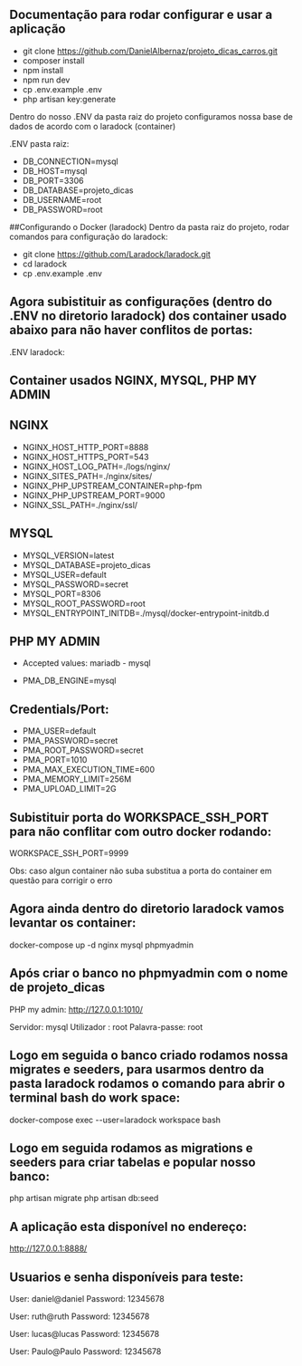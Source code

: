 ## Documentação para rodar configurar e usar a aplicação

- git clone https://github.com/DanielAlbernaz/projeto_dicas_carros.git
- composer install
- npm install
- npm run dev
- cp .env.example .env
- php artisan key:generate

Dentro do nosso .ENV da pasta raiz do projeto configuramos nossa base de dados de acordo com o laradock (container)

.ENV pasta raiz:

- DB_CONNECTION=mysql
- DB_HOST=mysql
- DB_PORT=3306
- DB_DATABASE=projeto_dicas
- DB_USERNAME=root
- DB_PASSWORD=root

##Configurando o Docker (laradock)
Dentro da pasta raiz do projeto, rodar comandos para configuração do laradock:

- git clone https://github.com/Laradock/laradock.git
- cd laradock
- cp .env.example .env

## Agora subistituir as configurações (dentro do .ENV no diretorio laradock) dos container usado abaixo para não haver conflitos de portas:

.ENV laradock:

## Container usados NGINX, MYSQL, PHP MY ADMIN

## NGINX 

- NGINX_HOST_HTTP_PORT=8888
- NGINX_HOST_HTTPS_PORT=543
- NGINX_HOST_LOG_PATH=./logs/nginx/
- NGINX_SITES_PATH=./nginx/sites/
- NGINX_PHP_UPSTREAM_CONTAINER=php-fpm
- NGINX_PHP_UPSTREAM_PORT=9000
- NGINX_SSL_PATH=./nginx/ssl/

## MYSQL 

- MYSQL_VERSION=latest
- MYSQL_DATABASE=projeto_dicas
- MYSQL_USER=default
- MYSQL_PASSWORD=secret
- MYSQL_PORT=8306
- MYSQL_ROOT_PASSWORD=root
- MYSQL_ENTRYPOINT_INITDB=./mysql/docker-entrypoint-initdb.d

## PHP MY ADMIN 

-  Accepted values: mariadb - mysql

- PMA_DB_ENGINE=mysql

## Credentials/Port:

- PMA_USER=default
- PMA_PASSWORD=secret
- PMA_ROOT_PASSWORD=secret
- PMA_PORT=1010
- PMA_MAX_EXECUTION_TIME=600
- PMA_MEMORY_LIMIT=256M
- PMA_UPLOAD_LIMIT=2G

## Subistituir porta do WORKSPACE_SSH_PORT para não conflitar com outro docker rodando:

WORKSPACE_SSH_PORT=9999

Obs: caso algun container não suba substitua a porta do container em questão para corrigir o erro

## Agora ainda dentro do diretorio laradock vamos levantar os container: 

docker-compose up -d nginx mysql phpmyadmin 

## Após criar o banco no phpmyadmin com o nome de projeto_dicas

PHP my admin: http://127.0.0.1:1010/

Servidor: mysql
Utilizador : root
Palavra-passe: root

## Logo em seguida o banco criado rodamos nossa migrates e seeders, para usarmos dentro da pasta laradock rodamos o comando para abrir o terminal bash do work space:

docker-compose exec --user=laradock workspace bash

## Logo em seguida rodamos as migrations e seeders para criar tabelas e popular nosso banco:

php artisan migrate 
php artisan db:seed

## A aplicação esta disponível no endereço: 

http://127.0.0.1:8888/

## Usuarios e senha disponíveis para teste:

User: daniel@daniel
Password: 12345678

User: ruth@ruth
Password: 12345678

User: lucas@lucas
Password: 12345678

User: Paulo@Paulo
Password: 12345678



